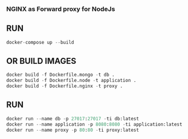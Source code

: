 ### NGINX as Forward proxy for NodeJs 

RUN
--------------
```python
docker-compose up --build
```


OR BUILD IMAGES
--------------
```python
docker build -f Dockerfile.mongo -t db .
docker build -f Dockerfile.node -t application .
docker build -f Dockerfile.nginx -t proxy .
```

RUN
--------------
```python
docker run --name db -p 27017:27017 -ti db:latest
docker run --name application -p 8080:8080 -ti application:latest
docker run --name proxy -p 80:80 -ti proxy:latest
```